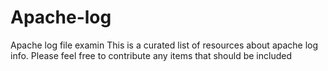 # Apache-log
Apache log file examin
This is a curated list of resources about apache log info.
Please feel free to contribute any items that should be included
